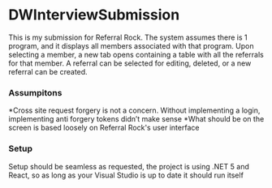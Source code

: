# DWInterviewSubmission
This is my submission for Referral Rock. The system assumes there is 1 program, and it displays all members associated with that program. Upon selecting a member, a new tab opens containing a table with all the referrals for that member. A referral can be selected for editing, deleted, or a new referral can be created.

### Assumpitons
*Cross site request forgery is not a concern. Without implementing a login, implementing anti forgery tokens didn’t make sense
*What should be on the screen is based loosely on Referral Rock's user interface

### Setup
Setup should be seamless as requested, the project is using .NET 5 and React, so as long as your Visual Studio is up to date it should run itself 
